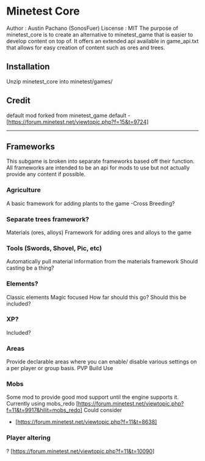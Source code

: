 # Minetest Core
Author : Austin Pachano (SonosFuer)
Liscense : MIT
The purpose of minetest_core is to create an alternative to minetest_game that is easier to develop content on top of. It offers an extended api available in game_api.txt that allows for easy creation of content such as ores and trees.

## Installation
Unzip minetest_core into minetest/games/

## Credit
default mod forked from minetest_game default - [https://forum.minetest.net/viewtopic.php?f=15&t=9724]

-------------------------------------------

## Frameworks

This subgame is broken into separate frameworks based off their function. All frameworks are intended to be an api for mods to use but not actually provide any content if possible. 

### Agriculture
A basic framework for adding plants to the game
-Cross Breeding?

### Separate trees framework?
Materials (ores, alloys)
Framework for adding ores and alloys to the game

### Tools (Swords, Shovel, Pic, etc)
Automatically pull material information from the materials framework
Should casting be a thing?

### Elements?
Classic elements
Magic focused
How far should this go?
Should this be included?

### XP?
Included?

### Areas
Provide declarable areas where you can enable/ disable various settings on a per player or group basis.
PVP
Build
Use

### Mobs
Some mod to provide good mod support until the engine supports it.
Currently using mobs_redo [https://forum.minetest.net/viewtopic.php?f=11&t=9917&hilit=mobs_redo]
Could consider
- [https://forum.minetest.net/viewtopic.php?f=11&t=8638]

### Player altering

? [https://forum.minetest.net/viewtopic.php?f=11&t=10090]

